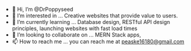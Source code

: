 - 👋 Hi, I’m @DrPoppyseed
- 👀 I’m interested in ... Creative websites that provide value to users.
- 🌱 I’m currently learning ... Database design, RESTful API design principles, launching websites with fast load times
- 💞️ I’m looking to collaborate on ... MERN Stack apps, 
- 📫 How to reach me ... you can reach me at peaske16180@gmail.com

<!---
DrPoppyseed/DrPoppyseed is a ✨ special ✨ repository because its `README.md` (this file) appears on your GitHub profile.
You can click the Preview link to take a look at your changes.
--->

